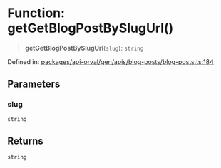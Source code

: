 # Function: getGetBlogPostBySlugUrl()

> **getGetBlogPostBySlugUrl**(`slug`): `string`

Defined in: [packages/api-orval/gen/apis/blog-posts/blog-posts.ts:184](https://github.com/the-inconvenience-store/mono-example/blob/77ed7dd80da67d5d4a2bd8320e638952ed491201/packages/api-orval/gen/apis/blog-posts/blog-posts.ts#L184)

## Parameters

### slug

`string`

## Returns

`string`
